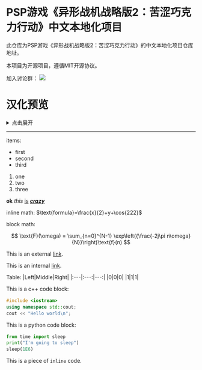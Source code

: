 # PSP游戏《异形战机战略版2：苦涩巧克力行动》中文本地化项目

此仓库为PSP游戏《异形战机战略版2：苦涩巧克力行动》的中文本地化项目仓库地址。

本项目为开源项目，遵循MIT开源协议。

加入讨论群：
[![][black-shield2]][black2]

[black2]: https://im.qq.com
[black-shield2]: https://img.shields.io/badge/QQ_GROUP-718945618-black.svg?style=for-the-badge&labelColor=gray

# 汉化预览

<details>
    <summary>点击展开</summary>

![菜单](readme/menu.png "主菜单")

![op](readme/op.png "开场动画")

![部署](readme/deploy.png "部署")

![战斗](readme/fight.png "战斗")

![科技树](readme/techTree.png "科技树")

![副官](readme/assist.png "副官")

</details>


---
items:
- first
- second
- third

1) one
2) two
3) three

**ok** *this* <ins>is</ins> <ins>***crazy***</ins>

inline math: $\text{formula}=\frac{x}{2}+y+\cos{222}$

block math:

$$
    \text{F}(\omega) = \sum_{n=0}^{N-1} \exp\left({\frac{-2j\pi n\omega}{N}}\right)\text{f}(n)
$$

This is an external [link](https://www.google.com/search?q=link).

This is an internal [link](./sources/).

Table:
|Left|Middle|Right|
|:---|:---:|---:|
|0|0|0|
|1|1|1|

This is a c++ code block:
```c++
#include <iostream>
using namespace std::cout;
cout << "Hello world\n";
```

This is a python code block:
```python
from time import sleep
print("I'm going to sleep")
sleep(1E6)
```

This is a piece of `inline` code.